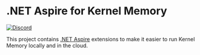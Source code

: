 # .NET Aspire for Kernel Memory

[![Discord](https://img.shields.io/discord/1063152441819942922?label=Discord&logo=discord&logoColor=white&color=d82679)](https://aka.ms/KMdiscord)

This project contains
[.NET Aspire](https://learn.microsoft.com/dotnet/aspire)
extensions to make it easier to run Kernel Memory locally
and in the cloud.
